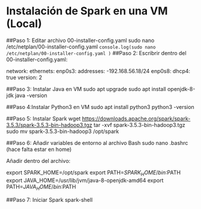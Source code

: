 # **Instalación de Spark en una VM (Local)** 

##Paso 1: Editar archivo 00-installer-config.yaml
sudo nano /etc/netplan/00-installer-config.yaml
`console.log(sudo nano /etc/netplan/00-installer-config.yaml
)`
##Paso 2: Escribrir dentro del 00-installer-config.yaml:

network:
  ethernets:
     enp0s3:
         addresses:
             -192.168.56.18/24
     enp0s8:
        dhcp4: true
  version: 2

##Paso 3: Instalar Java en VM
sudo apt upgrade
sudo apt install openjdk-8-jdk
java -version

##Paso 4:Instalar Python3 en VM
sudo apt install python3
python3 -version

##Paso 5: Instalar Spark
wget https://downloads.apache.org/spark/spark-3.5.3/spark-3.5.3-bin-hadoop3.tgz
tar -xvf spark-3.5.3-bin-hadoop3.tgz
sudo mv spark-3.5.3-bin-hadoop3 /opt/spark

##Paso 6: Añadir variables de entorno al archivo Bash
sudo nano .bashrc (hace falta estar en home)

Añadir dentro del archivo:

export SPARK_HOME=/opt/spark
export PATH=$SPARK_HOME/bin:$PATH
export JAVA_HOME=/usr/lib/jvm/java-8-openjdk-amd64
export PATH=$JAVA_HOME/bin:$PATH

##Paso 7: Iniciar Spark
spark-shell
